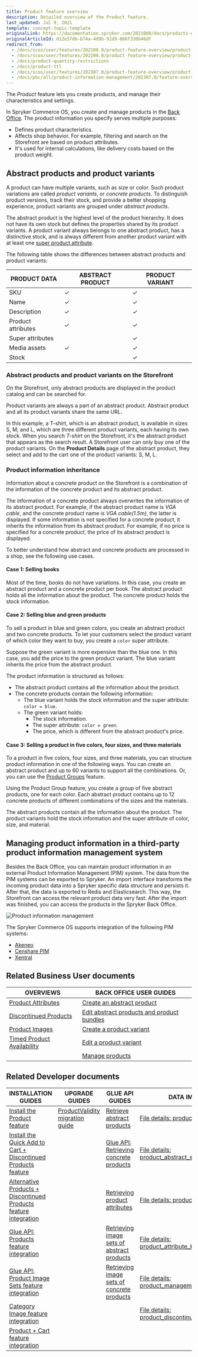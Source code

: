 ```yaml
---
title: Product feature overview
description: Detailed overview of the Product feature.
last_updated: Jul 9, 2021
template: concept-topic-template
originalLink: https://documentation.spryker.com/2021080/docs/products-overview
originalArticleId: d12e5fdb-b74a-4d9b-91d9-866f330b46df
redirect_from:
  - /docs/scos/user/features/202108.0/product-feature-overview/product-feature-overview.html
  - /docs/scos/user/features/202200.0/product-feature-overview/product-feature-overview.html
  - /docs/product-quantity-restrictions
  - /docs/product-ttl
  - /docs/scos/user/features/202307.0/product-feature-overview/product-feature-overview.html  
  - /docs/pbc/all/product-information-management/202307.0/feature-overviews/product-feature-overview/product-feature-overview.html
---
```


The *Product* feature lets you create products, and manage their characteristics and settings.

In Spryker Commerce OS, you create and manage products in the [Back Office](/docs/pbc/all/back-office/{{page.version}}/base-shop/spryker-core-back-office-feature-overview.html). The product information you specify serves multiple purposes:

* Defines product characteristics.
* Affects shop behavior. For example, filtering and search on the Storefront are based on product attributes.
* It's used for internal calculations, like delivery costs based on the product weight.


## Abstract products and product variants

A product can have multiple variants, such as size or color. Such product variations are called *product variants*, or *concrete products*. To distinguish product versions, track their stock, and provide a better shopping experience, product variants are grouped under *abstract products*.

The abstract product is the highest level of the product hierarchy. It does not have its own stock but defines the properties shared by its product variants. A product variant always belongs to one abstract product, has a distinctive stock, and is always different from another product variant with at least one [super product attribute](/docs/pbc/all/product-information-management/{{page.version}}/base-shop/feature-overviews/product-feature-overview/product-attributes-overview.html).

The following table shows the differences between abstract products and product variants:

| PRODUCT DATA | ABSTRACT PRODUCT | PRODUCT VARIANT |
| --- | --- | --- |
| SKU |&check;|&check;|
| Name |&check;|&check;|
| Description |&check;|&check;|
| Product attributes |&check;|&check;|
| Super attributes |  |&check;|
| Media assets |&check;|&check;|
| Stock |  |&check;|

### Abstract products and product variants on the Storefront

On the Storefront, only abstract products are displayed in the product catalog and can be searched for.

Product variants are always a part of an abstract product. Abstract product and all its product variants share the same URL.

In this example, a T-shirt, which is an abstract product, is available in sizes S, M, and L, which are three different product variants, each having its own stock. When you search *T-shirt* on the Storefront, it's the abstract product that appears as the search result. A Storefront user can only buy one of the product variants. On the **Product Details** page of the abstract product, they select and add to the cart one of the product variants: S, M, L.


### Product information inheritance

Information about a concrete product on the Storefront is a combination of the information of the concrete product and its abstract product.  

The information of a concrete product always overwrites the information of its abstract product. For example, if the abstract product name is *VGA cable*, and the concrete product name is *VGA cable(1.5m)*, the latter is displayed.
If some information is not specified for a concrete product, it inherits the information from its abstract product. For example, if no price is specified for a concrete product, the price of its abstract product is displayed.

To better understand how abstract and concrete products are processed in a shop, see the following use cases.

#### Case 1: Selling books

Most of the time, books do not have variations. In this case, you create an abstract product and a concrete product per book. The abstract product holds all the information about the product. The concrete product holds the stock information.

#### Case 2: Selling blue and green products

To sell a product in blue and green colors, you create an abstract product and two concrete products. To let your customers select the product variant of which color they want to buy, you create a `color` super attribute.

Suppose the green variant is more expensive than the blue one. In this case, you add the price to the green product variant. The blue variant inherits the price from the abstract product.

The product information is structured as follows:
* The abstract product contains all the information about the product.
* The concrete products contain the following information:
  - The blue variant holds the stock information and the super attribute: `color = blue`.
  - The green variant holds:
    - The stock information.
    - The super attribute: `color = green`.
    - The price, which is different from the abstract product's price.

#### Case 3: Selling a product in five colors, four sizes, and three materials

To a product in five colors, four sizes, and three materials, you can structure product information in one of the following ways. You can create an abstract product and up to 60 variants to support all the combinations. Or, you can use the [Product Groups](/docs/pbc/all/product-information-management/{{page.version}}/base-shop/feature-overviews/product-groups-feature-overview.html) feature.

Using the Product Group feature, you create a group of five abstract products, one for each color. Each abstract product  contains up to 12 concrete products of different combinations of the sizes and the materials.

The abstract products contain all the information about the product. The product variants hold the stock information and the super attribute of color, size, and material.


## Managing product information in a third-party product information management system

Besides the Back Office, you can maintain product information in an external Product Information Management (PIM) system. The data from the PIM systems can be exported to Spryker. An import interface transforms the incoming product data into a Spryker specific data structure and persists it. After that, the data is exported to Redis and Elasticsearch. This way, the Storefront can access the relevant product data very fast. After the import was finished, you can access the products in the Spryker Back Office.

![Product information management](https://spryker.s3.eu-central-1.amazonaws.com/docs/Features/Product+Management/Product/product_information_management.png)

The Spryker Commerce OS supports integration of the following PIM systems:

* [Akeneo](/docs/dg/dev/backend-development/extend-spryker/spryker-os-module-customisation/extend-the-core.html)
* [Censhare PIM](/docs/pbc/all/product-information-management/{{page.version}}/base-shop/third-party-integrations/censhare-pim.html)
* [Xentral](/docs/scos/user/technology-partners/{{page.version}}/product-information-pimerp/xentral.html)


## Related Business User documents

| OVERVIEWS |BACK OFFICE USER GUIDES|
| - |---|
| [Product Attributes](/docs/pbc/all/product-information-management/{{page.version}}/base-shop/feature-overviews/product-feature-overview/product-attributes-overview.html)  | [Create an abstract product](/docs/pbc/all/product-information-management/{{page.version}}/base-shop/manage-in-the-back-office/products/manage-abstract-products-and-product-bundles/create-abstract-products-and-product-bundles.html) |
| [Discontinued Products](/docs/pbc/all/product-information-management/{{page.version}}/base-shop/feature-overviews/product-feature-overview/discontinued-products-overview.html)  | [Edit abstract products and product bundles](/docs/pbc/all/product-information-management/{{page.version}}/base-shop/manage-in-the-back-office/products/manage-abstract-products-and-product-bundles/edit-abstract-products-and-product-bundles.html) |
| [Product Images](/docs/pbc/all/product-information-management/{{page.version}}/base-shop/feature-overviews/product-feature-overview/product-images-overview.html)  | [Create a product variant](/docs/pbc/all/product-information-management/{{page.version}}/base-shop/manage-in-the-back-office/products/manage-product-variants/create-product-variants.html) |
| [Timed Product Availability](/docs/pbc/all/product-information-management/{{page.version}}/base-shop/feature-overviews/product-feature-overview/timed-product-availability-overview.html)  | [Edit a product variant](/docs/pbc/all/product-information-management/{{page.version}}/base-shop/manage-in-the-back-office/products/manage-product-variants/edit-product-variants.html) |
|  |  [Manage products](/docs/pbc/all/product-information-management/{{page.version}}/base-shop/manage-in-the-back-office/products/manage-products.html) |

## Related Developer documents

| INSTALLATION GUIDES | UPGRADE GUIDES | GLUE API GUIDES | DATA IMPORT |
|---|---|---|---|
| [Install the Product feature](/docs/pbc/all/product-information-management/{{page.version}}/base-shop/install-and-upgrade/install-features/install-the-product-feature.html) | [ProductValidity migration guide](/docs/pbc/all/product-information-management/{{page.version}}/base-shop/install-and-upgrade/upgrade-modules/upgrade-the-productvalidity-module.html) | [Retrieve abstract products](/docs/pbc/all/product-information-management/{{page.version}}/marketplace/manage-using-glue-api/glue-api-retrieve-abstract-products.html) | [File details: product_abstract.csv](/docs/pbc/all/product-information-management/{{page.version}}/base-shop/import-and-export-data/products-data-import/import-file-details-product-abstract.csv.html) |
| [Install the Quick Add to Cart + Discontinued Products feature](/docs/pbc/all/cart-and-checkout/{{page.version}}/base-shop/install-and-upgrade/install-features/install-the-quick-add-to-cart-discontinued-products-feature.html) |  | [Glue API: Retrieving concrete products](/docs/pbc/all/product-information-management/{{page.version}}/marketplace/manage-using-glue-api/glue-api-retrieve-concrete-products.html) | [File details: product_abstract_store.csv](/docs/pbc/all/product-information-management/{{page.version}}/base-shop/import-and-export-data/products-data-import/import-file-details-product-abstract-store.csv.html) |
| [Alternative Products + Discontinued Products feature integration](/docs/pbc/all/product-information-management/{{page.version}}/base-shop/install-and-upgrade/install-features/install-the-alternative-products-discontinued-products-feature.html) |  | [Retrieving product attributes](/docs/pbc/all/product-information-management/{{page.version}}/base-shop/manage-using-glue-api/glue-api-retrieve-product-attributes.html) | [File details: product_concrete.csv](/docs/pbc/all/product-information-management/{{page.version}}/base-shop/import-and-export-data/products-data-import/import-file-details-product-concrete.csv.html) |
| [Glue API: Products feature integration](/docs/pbc/all/product-information-management/{{page.version}}/base-shop/install-and-upgrade/install-glue-api/install-the-product-glue-api.html) |  | [Retrieving image sets of abstract products](/docs/pbc/all/product-information-management/{{page.version}}/base-shop/manage-using-glue-api/abstract-products/glue-api-retrieve-image-sets-of-abstract-products.html) | [File details: product_attribute_key.csv](/docs/pbc/all/product-information-management/{{page.version}}/base-shop/import-and-export-data/products-data-import/import-file-details-product-attribute-key.csv.html) |
| [Glue API: Product Image Sets feature integration](/docs/pbc/all/product-information-management/{{page.version}}/base-shop/install-and-upgrade/install-glue-api/install-the-product-image-sets-glue-api.html) |  | [Retrieving image sets of concrete products](/docs/pbc/all/product-information-management/{{page.version}}/base-shop/manage-using-glue-api/concrete-products/glue-api-retrieve-image-sets-of-concrete-products.html) | [File details: product_management_attribute.csv](/docs/pbc/all/product-information-management/{{page.version}}/base-shop/import-and-export-data/products-data-import/import-file-details-product-management-attribute.csv.html) |
| [Category Image feature integration](/docs/pbc/all/product-information-management/{{page.version}}/base-shop/install-and-upgrade/install-features/install-the-category-image-feature.html) |  |  | [File details: product_discontinued.csv](/docs/pbc/all/product-information-management/{{page.version}}/base-shop/import-and-export-data/import-file-details-product-discontinued.csv.html) |
| [Product + Cart feature integration](/docs/pbc/all/product-information-management/{{page.version}}/base-shop/install-and-upgrade/install-features/install-the-product-cart-feature.html) |  |  |  |

